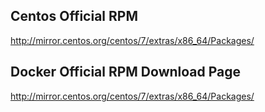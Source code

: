 ## Centos Official RPM

<http://mirror.centos.org/centos/7/extras/x86_64/Packages/>

## Docker Official RPM Download Page

<http://mirror.centos.org/centos/7/extras/x86_64/Packages/>

##
